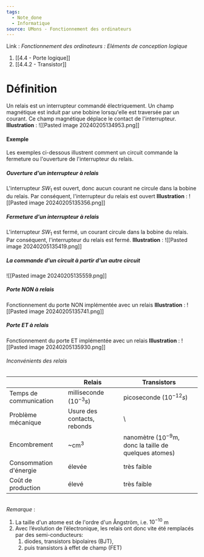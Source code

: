 ```yaml
---
tags:
  - Note_done
  - Informatique
source: UMons - Fonctionnement des ordinateurs
---
```


Link :
_Fonctionnement des ordinateurs : Eléments de conception logique_
1. [[4.4 - Porte logique]]
2. [[4.4.2 - Transistor]]
# Définition
Un relais est un interrupteur commandé électriquement. Un champ magnétique est induit par une bobine lorsqu'elle est traversée par un courant. Ce champ magnétique déplace le contact de l'interrupteur.
**Illustration** : ![[Pasted image 20240205134953.png]]
#### Exemple
Les exemples ci-dessous illustrent comment un circuit commande la fermeture ou l'ouverture de l'interrupteur du relais.
##### Ouverture d'un interrupteur à relais
L'interrupteur $SW_1$ est ouvert, donc aucun courant ne circule dans la bobine du relais. Par conséquent, l'interrupteur du relais est ouvert
**Illustration** : ![[Pasted image 20240205135356.png]]
##### Fermeture d'un interrupteur à relais
L'interrupteur $SW_1$ est fermé, un courant circule dans la bobine du relais. Par conséquent, l'interrupteur du relais est fermé.
**Illustration** : ![[Pasted image 20240205135419.png]]
##### La commande d'un circuit à partir d'un autre circuit
![[Pasted image 20240205135559.png]]
##### Porte NON à relais
Fonctionnement du porte NON implémentée avec un relais 
**Illustration** : ![[Pasted image 20240205135741.png]]
##### Porte ET à relais
Fonctionnement du porte ET implémentée avec un relais 
**Illustration** : ![[Pasted image 20240205135930.png]]
###### Inconvénients des relais
|  | Relais | Transistors |
| ---- | ---- | ---- |
| Temps de communication | milliseconde ($10^{-3}s$) | picoseconde ($10^{-12}s$) |
| Problème mécanique | Usure des contacts, rebonds | \ |
| Encombrement | ~$\operatorname{cm}^3$ | nanomètre ($10^{-9}$m, donc la taille de quelques atomes) |
| Consommation d'énergie | élevée | très faible |
| Coût de production | élevé | très faible |
\
_Remarque_ :
1. La taille d'un atome est de l'ordre d'un Ångström, i.e. $10^{-10}$ m
2. Avec l’évolution de l’électronique, les relais ont donc vite été remplacés par des semi-conducteurs: 
	1. diodes, transistors bipolaires (BJT), 
	2. puis transistors à effet de champ (FET)